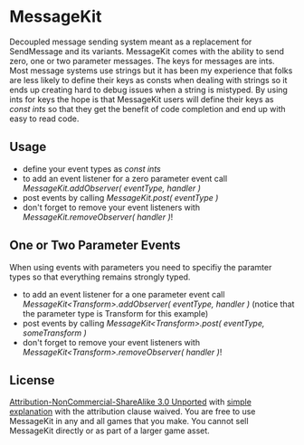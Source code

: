 MessageKit
==========

Decoupled message sending system meant as a replacement for SendMessage and its variants. MessageKit comes with the ability to send zero, one or two parameter messages. The keys for messages are ints. Most message systems use strings but it has been my experience that folks are less likely to define their keys as consts when dealing with strings so it ends up creating hard to debug issues when a string is mistyped. By using ints for keys the hope is that MessageKit users will define their keys as *const ints* so that they get the benefit of code completion and end up with easy to read code.



Usage
---

- define your event types as *const ints*
- to add an event listener for a zero parameter event call *MessageKit.addObserver( eventType, handler )*
- post events by calling *MessageKit.post( eventType )*
- don't forget to remove your event listeners with *MessageKit.removeObserver( handler )*!


One or Two Parameter Events
---

When using events with parameters you need to specifiy the paramter types so that everything remains strongly typed.

- to add an event listener for a one parameter event call *MessageKit&lt;Transform&gt;.addObserver( eventType, handler )* (notice that the parameter type is Transform for this example)
- post events by calling *MessageKit&lt;Transform&gt;.post( eventType, someTransform )*
- don't forget to remove your event listeners with *MessageKit&lt;Transform&gt;.removeObserver( handler )*!


License
-----

[Attribution-NonCommercial-ShareAlike 3.0 Unported](http://creativecommons.org/licenses/by-nc-sa/3.0/legalcode) with [simple explanation](http://creativecommons.org/licenses/by-nc-sa/3.0/deed.en_US) with the attribution clause waived. You are free to use MessageKit in any and all games that you make. You cannot sell MessageKit directly or as part of a larger game asset.
